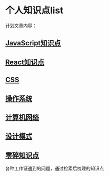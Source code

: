 # 个人知识点list

计划文章内容：

## [JavaScript知识点](./1_javascript)

## [React知识点](./2_React)

## [CSS](./3_CSS相关)

## [操作系统](./4_操作系统相关)

## [计算机网络](./5_计算机网络)

## [设计模式](./6_设计模式)

## [零碎知识点](./零碎知识点)

各种工作证遇到的问题，通过检索后梳理的知识点
